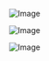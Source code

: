 ![Image](https://github.com/user-attachments/assets/8bbcc87f-6782-404d-bf8a-75152a22baf3)






![Image](https://github.com/user-attachments/assets/b6973c92-7cde-48ad-b9b8-b854e7023046)






![Image](https://github.com/user-attachments/assets/78a307ea-76a1-4d49-80f1-6817bd6338ea)
